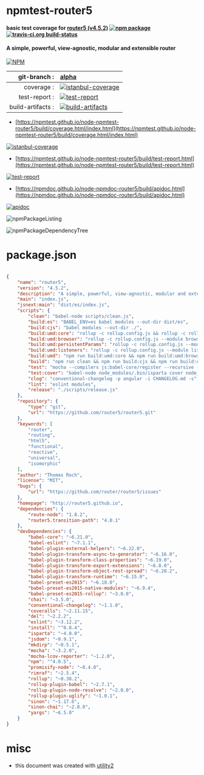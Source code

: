 # npmtest-router5

#### basic test coverage for  [router5 (v4.5.2)](http://router5.github.io)  [![npm package](https://img.shields.io/npm/v/npmtest-router5.svg?style=flat-square)](https://www.npmjs.org/package/npmtest-router5) [![travis-ci.org build-status](https://api.travis-ci.org/npmtest/node-npmtest-router5.svg)](https://travis-ci.org/npmtest/node-npmtest-router5)

#### A simple, powerful, view-agnostic, modular and extensible router

[![NPM](https://nodei.co/npm/router5.png?downloads=true&downloadRank=true&stars=true)](https://www.npmjs.com/package/router5)

| git-branch : | [alpha](https://github.com/npmtest/node-npmtest-router5/tree/alpha)|
|--:|:--|
| coverage : | [![istanbul-coverage](https://npmtest.github.io/node-npmtest-router5/build/coverage.badge.svg)](https://npmtest.github.io/node-npmtest-router5/build/coverage.html/index.html)|
| test-report : | [![test-report](https://npmtest.github.io/node-npmtest-router5/build/test-report.badge.svg)](https://npmtest.github.io/node-npmtest-router5/build/test-report.html)|
| build-artifacts : | [![build-artifacts](https://npmtest.github.io/node-npmtest-router5/glyphicons_144_folder_open.png)](https://github.com/npmtest/node-npmtest-router5/tree/gh-pages/build)|

- [https://npmtest.github.io/node-npmtest-router5/build/coverage.html/index.html](https://npmtest.github.io/node-npmtest-router5/build/coverage.html/index.html)

[![istanbul-coverage](https://npmtest.github.io/node-npmtest-router5/build/screenCapture.buildCi.browser.%252Ftmp%252Fbuild%252Fcoverage.lib.html.png)](https://npmtest.github.io/node-npmtest-router5/build/coverage.html/index.html)

- [https://npmtest.github.io/node-npmtest-router5/build/test-report.html](https://npmtest.github.io/node-npmtest-router5/build/test-report.html)

[![test-report](https://npmtest.github.io/node-npmtest-router5/build/screenCapture.buildCi.browser.%252Ftmp%252Fbuild%252Ftest-report.html.png)](https://npmtest.github.io/node-npmtest-router5/build/test-report.html)

- [https://npmdoc.github.io/node-npmdoc-router5/build/apidoc.html](https://npmdoc.github.io/node-npmdoc-router5/build/apidoc.html)

[![apidoc](https://npmdoc.github.io/node-npmdoc-router5/build/screenCapture.buildCi.browser.%252Ftmp%252Fbuild%252Fapidoc.html.png)](https://npmdoc.github.io/node-npmdoc-router5/build/apidoc.html)

![npmPackageListing](https://npmtest.github.io/node-npmtest-router5/build/screenCapture.npmPackageListing.svg)

![npmPackageDependencyTree](https://npmtest.github.io/node-npmtest-router5/build/screenCapture.npmPackageDependencyTree.svg)



# package.json

```json

{
    "name": "router5",
    "version": "4.5.2",
    "description": "A simple, powerful, view-agnostic, modular and extensible router",
    "main": "index.js",
    "jsnext:main": "dist/es/index.js",
    "scripts": {
        "clean": "babel-node scripts/clean.js",
        "build:es": "BABEL_ENV=es babel modules --out-dir dist/es",
        "build:cjs": "babel modules --out-dir ./",
        "build:umd:core": "rollup -c rollup.config.js && rollup -c rollup.config.js --uglify",
        "build:umd:browser": "rollup -c rollup.config.js --module browser",
        "build:umd:persistentParams": "rollup -c rollup.config.js --module persistentParams",
        "build:umd:listeners": "rollup -c rollup.config.js --module listeners",
        "build:umd": "npm run build:umd:core && npm run build:umd:browser && npm run build:umd:persistentParams && npm run build:umd:listeners",
        "build": "npm run clean && npm run build:cjs && npm run build:es && npm run build:umd",
        "test": "mocha --compilers js:babel-core/register --recursive --require ./tests/_helpers.js tests/**/*.js",
        "test:cover": "babel-node node_modules/.bin/isparta cover node_modules/.bin/_mocha -- --recursive --require ./tests/_helpers.js 'tests/**/*.js'",
        "clog": "conventional-changelog -p angular -i CHANGELOG.md -s",
        "lint": "eslint modules",
        "release": "./scripts/release.js"
    },
    "repository": {
        "type": "git",
        "url": "https://github.com/router5/router5.git"
    },
    "keywords": [
        "router",
        "routing",
        "html5",
        "functional",
        "reactive",
        "universal",
        "isomorphic"
    ],
    "author": "Thomas Roch",
    "license": "MIT",
    "bugs": {
        "url": "https://github.com/router/router5/issues"
    },
    "homepage": "http://router5.github.io",
    "dependencies": {
        "route-node": "1.8.2",
        "router5.transition-path": "4.0.1"
    },
    "devDependencies": {
        "babel-core": "~6.21.0",
        "babel-eslint": "~7.1.1",
        "babel-plugin-external-helpers": "~6.22.0",
        "babel-plugin-transform-async-to-generator": "~6.16.0",
        "babel-plugin-transform-class-properties": "~6.19.0",
        "babel-plugin-transform-export-extensions": "~6.8.0",
        "babel-plugin-transform-object-rest-spread": "~6.20.2",
        "babel-plugin-transform-runtime": "~6.15.0",
        "babel-preset-es2015": "~6.18.0",
        "babel-preset-es2015-native-modules": "~6.9.4",
        "babel-preset-es2015-rollup": "~3.0.0",
        "chai": "~3.5.0",
        "conventional-changelog": "~1.1.0",
        "coveralls": "~2.11.15",
        "del": "~2.2.2",
        "eslint": "~3.12.2",
        "install": "^0.8.4",
        "isparta": "~4.0.0",
        "jsdom": "~9.9.1",
        "mkdirp": "~0.5.1",
        "mocha": "~3.2.0",
        "mocha-lcov-reporter": "~1.2.0",
        "npm": "^4.0.5",
        "promisify-node": "~0.4.0",
        "rimraf": "~2.5.4",
        "rollup": "~0.38.2",
        "rollup-plugin-babel": "~2.7.1",
        "rollup-plugin-node-resolve": "~2.0.0",
        "rollup-plugin-uglify": "~1.0.1",
        "sinon": "~1.17.6",
        "sinon-chai": "~2.8.0",
        "yargs": "~6.5.0"
    }
}
```



# misc
- this document was created with [utility2](https://github.com/kaizhu256/node-utility2)
